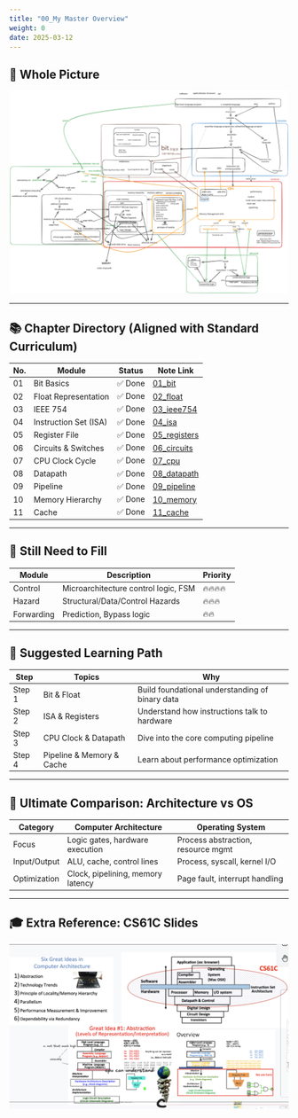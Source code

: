 ```yaml
---
title: "00_My Master Overview"
weight: 0
date: 2025-03-12
---
```


## 🧭 Whole Picture

![Computer Architecture: Whole Picture](whole_structure.jpg)

---

## 📚 Chapter Directory (Aligned with Standard Curriculum)

| No. | Module | Status | Note Link |
|-----|--------|--------|-----------|
| 01  | Bit Basics | ✅ Done | [01_bit](../01_bit) |
| 02  | Float Representation | ✅ Done | [02_float](../02_float) |
| 03  | IEEE 754 | ✅ Done | [03_ieee754](../03_ieee754) |
| 04  | Instruction Set (ISA) | ✅ Done | [04_isa](../04_isa) |
| 05  | Register File | ✅ Done | [05_registers](../05_registers) |
| 06  | Circuits & Switches | ✅ Done | [06_circuits](../06_circuits) |
| 07  | CPU Clock Cycle | ✅ Done | [07_cpu](../07_cpu) |
| 08  | Datapath | ✅ Done | [08_datapath](../08_datapath) |
| 09  | Pipeline | ✅ Done | [09_pipeline](../09_pipeline) |
| 10  | Memory Hierarchy | ✅ Done | [10_memory](../10_memory) |
| 11  | Cache | ✅ Done | [11_cache](../11_cache) |

---

## 🧱 Still Need to Fill

| Module | Description | Priority |
|--------|-------------|----------|
| Control | Microarchitecture control logic, FSM | 🔥🔥🔥🔥 |
| Hazard | Structural/Data/Control Hazards | 🔥🔥🔥 |
| Forwarding | Prediction, Bypass logic | 🔥🔥 |

---

## 🧠 Suggested Learning Path

| Step | Topics | Why |
|------|--------|-----|
| Step 1 | Bit & Float | Build foundational understanding of binary data |
| Step 2 | ISA & Registers | Understand how instructions talk to hardware |
| Step 3 | CPU Clock & Datapath | Dive into the core computing pipeline |
| Step 4 | Pipeline & Memory & Cache | Learn about performance optimization |

---

## 🧠 Ultimate Comparison: Architecture vs OS


| Category | Computer Architecture | Operating System |
|---------|-----------------------|------------------|
| Focus | Logic gates, hardware execution | Process abstraction, resource mgmt |
| Input/Output | ALU, cache, control lines | Process, syscall, kernel I/O |
| Optimization | Clock, pipelining, memory latency | Page fault, interrupt handling |

---


## 🎓 Extra Reference: CS61C Slides

![CS61C Diagram Summary](cs61c_diagram.jpg)
